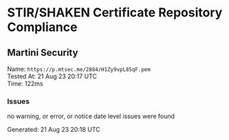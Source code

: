 # STIR/SHAKEN Certificate Repository Compliance

## Martini Security

Name: `https://p.mtsec.me/2884/H1Zy9vpL85qF.pem`\
Tested At: 21 Aug 23 20:17 UTC\
Time: 122ms

### Issues

no warning, or error, or notice date level issues were found

Generated: 21 Aug 23 20:18 UTC